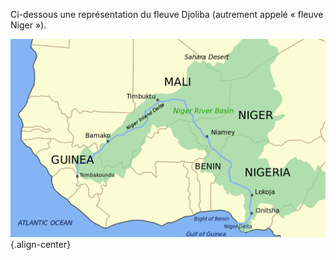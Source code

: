 <!-- TITLE: Fleuve Djoliba (fleuve Niger) -->
<!-- SUBTITLE: Présentation du fleuve Djoliba -->

Ci-dessous une représentation du fleuve Djoliba (autrement appelé « fleuve Niger »).

![1200 Px Niger River Map Svg](/uploads/map/1200-px-niger-river-map-svg.png "Géolocalisation du fleuve Djoliba"){.align-center}